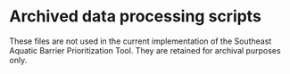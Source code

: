 # Archived data processing scripts

These files are not used in the current implementation of the Southeast Aquatic Barrier Prioritization Tool. They are retained for archival purposes only.

